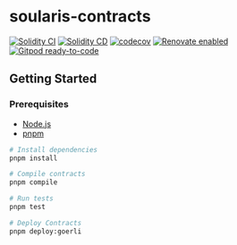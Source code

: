 # soularis-contracts

[![Solidity CI](https://github.com/Phaneroz-Labs/soularis-contracts/actions/workflows/solidity-ci.yml/badge.svg)](https://github.com/Phaneroz-Labs/soularis-contracts/actions/workflows/solidity-ci.yml)
[![Solidity CD](https://github.com/Phaneroz-Labs/soularis-contracts/actions/workflows/solidity-cd.yml/badge.svg?branch=main)](https://github.com/Phaneroz-Labs/soularis-contracts/actions/workflows/solidity-cd.yml)
[![codecov](https://codecov.io/gh/Phaneroz-Labs/soularis-contracts/branch/dev/graph/badge.svg?token=ZAMZN6WCHW)](https://codecov.io/gh/Phaneroz-Labs/soularis-contracts)
[![Renovate enabled](https://img.shields.io/badge/renovate-enabled-brightgreen.svg?style=flat&logo=renovatebot)](https://app.renovatebot.com/dashboard#github/Phaneroz-Labs/soularis-contracts)
[![Gitpod ready-to-code](https://img.shields.io/badge/Gitpod-ready--to--code-908a85?logo=gitpod)](https://gitpod.io/#https://github.com/Phaneroz-Labs/soularis-contracts)

## Getting Started

### Prerequisites

- [Node.js](https://nodejs.org/en/)
- [pnpm](https://pnpm.io/)

```bash
# Install dependencies
pnpm install

# Compile contracts
pnpm compile

# Run tests
pnpm test

# Deploy Contracts
pnpm deploy:goerli
```
